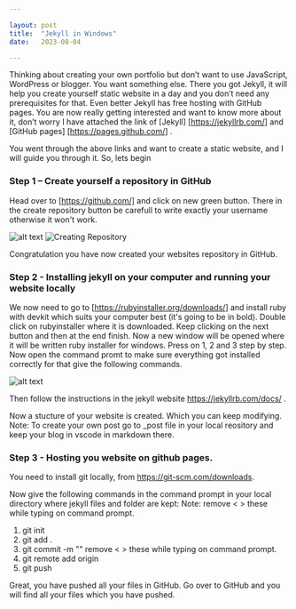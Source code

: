 ```yaml
---

layout: post
title:  "Jekyll in Windows"
date:   2023-08-04  

---
```


Thinking about creating your own portfolio but don’t want to use JavaScript, WordPress or blogger. You want something else. There you got Jekyll, it will help you create yourself static website in a day and you don’t need any prerequisites for that. Even better Jekyll has free hosting with GitHub pages.
You are now really getting interested and want to know more about it, don’t worry I have attached the link of [Jekyll] [https://jekyllrb.com/] and [GitHub pages] [https://pages.github.com/] .

You went through the above links and want to create a static website, and I will guide you through it.
So, lets begin 

### Step 1 – Create yourself a repository in GitHub

Head over to [https://github.com/] and click on new green button. There in the create repository button be carefull to write exactly your username otherwise it won't work.

<img src="C:\Users\basak\OneDrive\myblog\image.png" alt="alt text" title="New Repository" />

<img src="C:\Users\basak\OneDrive\myblog\Creating_Repository.png" alt="Creating Repository" title="Creating Repository" />

Congratulation you have now created your websites repository in GitHub.

### Step 2 - Installing jekyll on your computer and running your website locally

We now need to go to [https://rubyinstaller.org/downloads/] and install ruby with devkit which suits your computer best (it's going to be in bold). Double click on rubyinstaller where it is downloaded. Keep clicking on the next button and then at the end finish. Now a new window will be opened where it will be written ruby installer for windows. Press on 1, 2 and 3 step by step.
Now open the command promt to make sure everything got installed correctly for that give the following commands.

<img src="C:\Users\basak\OneDrive\myblog\Draft_images\Cheking-ruby-gem-jekyll.png" alt="alt text" title="Creating Repository" />

Then follow the instructions in the jekyll website https://jekyllrb.com/docs/ .

Now a stucture of your website is created. Which you can keep modifying.
Note: To create your own post go to _post file in your local reository and keep your blog in vscode in markdown there.

### Step 3 - Hosting you website on github pages.

You need to install git locally, from https://git-scm.com/downloads. 

Now give the following commands in the command prompt in your local directory where jekyll files and folder are kept:
Note: remove < > these while typing on command prompt.

1.  git init
2.  git add .
3.  git commit -m "<Any comment you want to give>"    remove < > these while typing on command prompt.
4.  git remote add origin <link of your github repository>
5.  git push    

Great, you have pushed all your files in GitHub. Go over to GitHub and you will find all your files which you have pushed.



